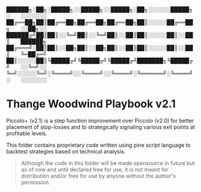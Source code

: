 ██████╗░██╗░█████╗░░█████╗░░█████╗░██╗░░░░░░█████╗░  ░░░░░░░
██╔══██╗██║██╔══██╗██╔══██╗██╔══██╗██║░░░░░██╔══██╗  ░░██╗░░
██████╔╝██║██║░░╚═╝██║░░╚═╝██║░░██║██║░░░░░██║░░██║  ██████╗
██╔═══╝░██║██║░░██╗██║░░██╗██║░░██║██║░░░░░██║░░██║  ╚═██╔═╝
██║░░░░░██║╚█████╔╝╚█████╔╝╚█████╔╝███████╗╚█████╔╝  ░░╚═╝░░
╚═╝░░░░░╚═╝░╚════╝░░╚════╝░░╚════╝░╚══════╝░╚════╝░  ░░░░░░░

# Thange Woodwind Playbook v2.1

Piccolo+ (v2.1) is a step function improvement over Piccolo (v2.0) for better placement of stop-losses and to strategically signaling various exit points at profitable levels.

This folder contains proprietary code written using pine script language to backtest strategies based on technical analysis.

> Although the code in this folder will be made opensource in future but as of now and until declared free for use, it is not meant for distribution and/or free for use by anyone without the author's permission.
